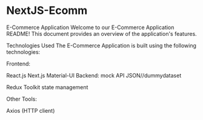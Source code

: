 # NextJS-Ecomm
E-Commerce Application
Welcome to our E-Commerce Application README! This document provides an overview of the application's features.


Technologies Used
The E-Commerce Application is built using the following technologies:

Frontend:

React.js
Next.js
Material-UI
Backend:
mock API
JSON//dummydataset

Redux Toolkit
state management

Other Tools:

Axios (HTTP client)
